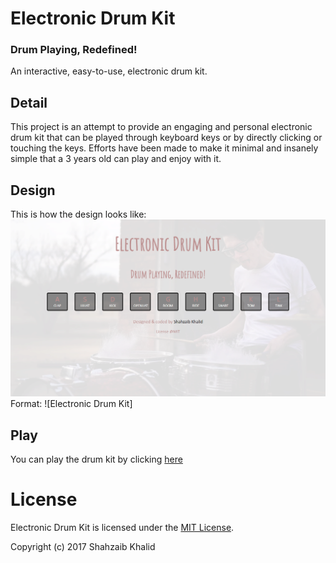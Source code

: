 # Electronic Drum Kit
### Drum Playing, Redefined!

An interactive, easy-to-use, electronic drum kit.

## Detail
This project is an attempt to provide an engaging and personal electronic drum kit that can be played through keyboard keys or by directly clicking or touching the keys.
Efforts have been made to make it minimal and insanely simple that a 3 years old can play and enjoy with it.

## Design
This is how the design looks like:
![Electronic Drum Kit](./images/electronic-drum-kit.png)
Format: ![Electronic Drum Kit]

## Play
You can play the drum kit by clicking [here](https://shahzaibkhalid.github.io/electronic-drum-kit/)

# License
Electronic Drum Kit is licensed under the [MIT License]().

Copyright (c) 2017 Shahzaib Khalid
